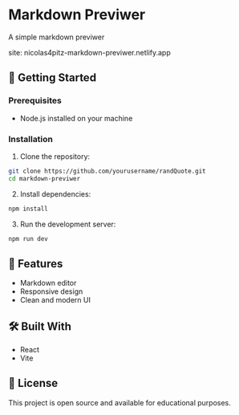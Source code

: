 # Markdown Previwer

A simple markdown previwer

site: nicolas4pitz-markdown-previwer.netlify.app

## 🚀 Getting Started

### Prerequisites

- Node.js installed on your machine

### Installation

1. Clone the repository:
```bash
git clone https://github.com/yourusername/randQuote.git
cd markdown-previwer
```

2. Install dependencies:
```bash
npm install
```

3. Run the development server:
```bash
npm run dev
```

## 📝 Features

- Markdown editor
- Responsive design
- Clean and modern UI

## 🛠️ Built With

- React
- Vite

## 📄 License

This project is open source and available for educational purposes.
